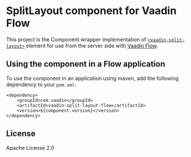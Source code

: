 # SplitLayout component for Vaadin Flow

This project is the Component wrapper implementation of [`<vaadin-split-layout>`](https://github.com/vaadin/web-components/tree/main/packages/split-layout) element
for use from the server side with [Vaadin Flow](https://github.com/vaadin/flow).

## Using the component in a Flow application

To use the component in an application using maven,
add the following dependency to your `pom.xml`:
```
<dependency>
    <groupId>com.vaadin</groupId>
    <artifactId>vaadin-split-layout-flow</artifactId>
    <version>${component.version}</version>
</dependency>
```

## License

Apache License 2.0
